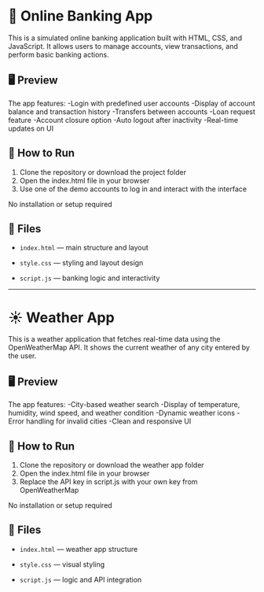 # 🏦 Online Banking App

This is a simulated online banking application built with HTML, CSS, and JavaScript.
It allows users to manage accounts, view transactions, and perform basic banking actions.

## 🖥 Preview

The app features:
-Login with predefined user accounts
-Display of account balance and transaction history
-Transfers between accounts
-Loan request feature
-Account closure option
-Auto logout after inactivity
-Real-time updates on UI

## 🚀 How to Run

1. Clone the repository or download the project folder
2. Open the index.html file in your browser
3. Use one of the demo accounts to log in and interact with the interface

No installation or setup required

## 📁 Files

- `index.html` — main structure and layout

- `style.css` — styling and layout design

- `script.js` — banking logic and interactivity

---

# ☀️ Weather App

This is a weather application that fetches real-time data using the OpenWeatherMap API.
It shows the current weather of any city entered by the user.

## 🖥 Preview

The app features:
-City-based weather search
-Display of temperature, humidity, wind speed, and weather condition
-Dynamic weather icons
-Error handling for invalid cities
-Clean and responsive UI

## 🚀 How to Run

1. Clone the repository or download the weather app folder
2. Open the index.html file in your browser
3. Replace the API key in script.js with your own key from OpenWeatherMap

No installation or setup required

## 📁 Files

- `index.html` — weather app structure

- `style.css` — visual styling

- `script.js` — logic and API integration
